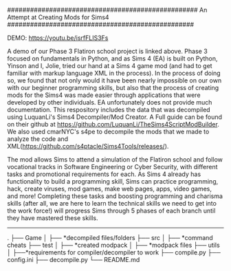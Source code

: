 ##################################################
An Attempt at Creating Mods for Sims4
#################################################

DEMO: https://youtu.be/isrfFLIS3Fs

A demo of our Phase 3 Flatiron school project is linked above. Phase 3 focused on fundamentals in Python, and as Sims 4 (EA) is built on Python, Yinson and I, Jolie, tried our hand at a Sims 4 game mod (and had to get familiar with markup language XML in the process). In the process of doing so, we found that not only would it have been nearly impossible on our own with our beginner programming skills, but also that the process of creating mods for the Sims4 was made easier through applications that were developed by other individuals. EA unfortunately does not provide much documentation. This respository includes the data that was decompiled using LuquanLi's Sims4 Decompiler/Mod Creator. A Full guide can be found on their github at https://github.com/LuquanLi/TheSims4ScriptModBuilder. We also used cmarNYC's s4pe to decompile the mods that we made to analyze the code and XML(https://github.com/s4ptacle/Sims4Tools/releases/). 

The mod allows Sims to attend a simulation of the Flatiron school and follow vocational tracks in Software Engineering or Cyber Security, with different tasks and promotional requirements for each. As Sims 4 already has functionality to build a programming skill, Sims can practice programming, hack, create viruses, mod games, make web pages, apps, video games, and more! Completing these tasks and boosting programming and charisma skills (after all, we are here to learn the technical skills we need to get into the work force!) will progress Sims through 5 phases of each branch until they have mastered these skills.



**************************************************
.
├── Game
│    ├── *decompiled files/folders
├── src
│    ├── *command cheats
├── test
│    ├── *created modpack
│        ├── *modpack files
├── utils
│    ├──*requirements for  compiler/decompiler to work
├── compile.py
├── config.ini
├── decompile.py
└── README.md
